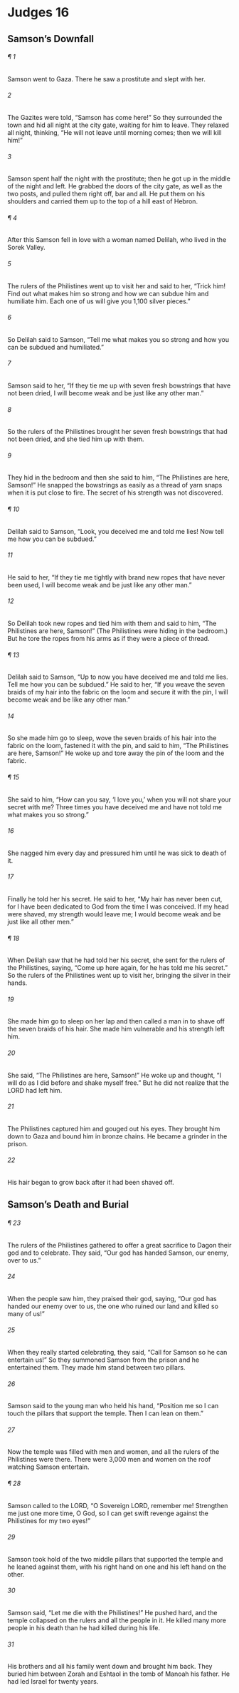 # Judges 16
## Samson’s Downfall
###### ¶ 1
Samson went to Gaza. There he saw a prostitute and slept with her.
###### 2
The Gazites were told, “Samson has come here!” So they surrounded the town and hid all night at the city gate, waiting for him to leave. They relaxed all night, thinking, “He will not leave until morning comes; then we will kill him!”
###### 3
Samson spent half the night with the prostitute; then he got up in the middle of the night and left. He grabbed the doors of the city gate, as well as the two posts, and pulled them right off, bar and all. He put them on his shoulders and carried them up to the top of a hill east of Hebron.
###### ¶ 4
After this Samson fell in love with a woman named Delilah, who lived in the Sorek Valley.
###### 5
The rulers of the Philistines went up to visit her and said to her, “Trick him! Find out what makes him so strong and how we can subdue him and humiliate him. Each one of us will give you 1,100 silver pieces.”
###### 6
So Delilah said to Samson, “Tell me what makes you so strong and how you can be subdued and humiliated.”
###### 7
Samson said to her, “If they tie me up with seven fresh bowstrings that have not been dried, I will become weak and be just like any other man.”
###### 8
So the rulers of the Philistines brought her seven fresh bowstrings that had not been dried, and she tied him up with them.
###### 9
They hid in the bedroom and then she said to him, “The Philistines are here, Samson!” He snapped the bowstrings as easily as a thread of yarn snaps when it is put close to fire. The secret of his strength was not discovered.
###### ¶ 10
Delilah said to Samson, “Look, you deceived me and told me lies! Now tell me how you can be subdued.”
###### 11
He said to her, “If they tie me tightly with brand new ropes that have never been used, I will become weak and be just like any other man.”
###### 12
So Delilah took new ropes and tied him with them and said to him, “The Philistines are here, Samson!” (The Philistines were hiding in the bedroom.) But he tore the ropes from his arms as if they were a piece of thread.
###### ¶ 13
Delilah said to Samson, “Up to now you have deceived me and told me lies. Tell me how you can be subdued.” He said to her, “If you weave the seven braids of my hair into the fabric on the loom and secure it with the pin, I will become weak and be like any other man.”
###### 14
So she made him go to sleep, wove the seven braids of his hair into the fabric on the loom, fastened it with the pin, and said to him, “The Philistines are here, Samson!” He woke up and tore away the pin of the loom and the fabric.
###### ¶ 15
She said to him, “How can you say, ‘I love you,’ when you will not share your secret with me? Three times you have deceived me and have not told me what makes you so strong.”
###### 16
She nagged him every day and pressured him until he was sick to death of it.
###### 17
Finally he told her his secret. He said to her, “My hair has never been cut, for I have been dedicated to God from the time I was conceived. If my head were shaved, my strength would leave me; I would become weak and be just like all other men.”
###### ¶ 18
When Delilah saw that he had told her his secret, she sent for the rulers of the Philistines, saying, “Come up here again, for he has told me his secret.” So the rulers of the Philistines went up to visit her, bringing the silver in their hands.
###### 19
She made him go to sleep on her lap and then called a man in to shave off the seven braids of his hair. She made him vulnerable and his strength left him.
###### 20
She said, “The Philistines are here, Samson!” He woke up and thought, “I will do as I did before and shake myself free.” But he did not realize that the LORD had left him.
###### 21
The Philistines captured him and gouged out his eyes. They brought him down to Gaza and bound him in bronze chains. He became a grinder in the prison.
###### 22
His hair began to grow back after it had been shaved off.
## Samson’s Death and Burial
###### ¶ 23
The rulers of the Philistines gathered to offer a great sacrifice to Dagon their god and to celebrate. They said, “Our god has handed Samson, our enemy, over to us.”
###### 24
When the people saw him, they praised their god, saying, “Our god has handed our enemy over to us, the one who ruined our land and killed so many of us!”
###### 25
When they really started celebrating, they said, “Call for Samson so he can entertain us!” So they summoned Samson from the prison and he entertained them. They made him stand between two pillars.
###### 26
Samson said to the young man who held his hand, “Position me so I can touch the pillars that support the temple. Then I can lean on them.”
###### 27
Now the temple was filled with men and women, and all the rulers of the Philistines were there. There were 3,000 men and women on the roof watching Samson entertain.
###### ¶ 28
Samson called to the LORD, “O Sovereign LORD, remember me! Strengthen me just one more time, O God, so I can get swift revenge against the Philistines for my two eyes!”
###### 29
Samson took hold of the two middle pillars that supported the temple and he leaned against them, with his right hand on one and his left hand on the other.
###### 30
Samson said, “Let me die with the Philistines!” He pushed hard, and the temple collapsed on the rulers and all the people in it. He killed many more people in his death than he had killed during his life.
###### 31
His brothers and all his family went down and brought him back. They buried him between Zorah and Eshtaol in the tomb of Manoah his father. He had led Israel for twenty years.
